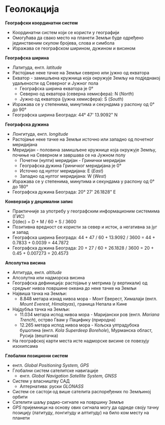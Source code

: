 # Геолокација

**Географски координатни систем**

- Координатни систем који се користи у географији
- Омогућава да свако место на планети Земљи буде одређено јединственим скупом бројева, слова и симбола
- Изражава се географском ширином, дужином и висином

**Географска ширина**

- Латитуда, енгл. *latitude*
- Растојање неке тачке на Земљи северно или јужно од екватора
- Екватор - замишљена кружница која окружује Земљу на подједнакој удаљености од Северног и Јужног пола
	- Географска ширина екватора је 0°
	- Северно од екватора (северна хемисфера): N (*North*)
	- Јужно од екватора (јужна хемисфера): S (*South*)
- Изражава се у степенима, минутима и секундама у распону од 0° до 90°
- Географска ширина Београда: 44° 47' 13.9092" N

**Географска дужина**

- Лонгитуда, енгл. *longitude*
- Растојање неке тачке на Земљи источно или западно од почетног меридијана
- Меридијан - половина замишљене кружнице која окружује Земљу, почиње на Северном и завршава се на Јужном полу
	- Почетни (нулти) меридијан - Гринички меридијан
	- Географска дужина Гриничког меридијана је 0°
	- Источно од нултог меридијана: E (*East*)
	- Западно од нултог меридијана: W (*West*)
- Изражава се у степенима, минутима и секундама у распону од 0° до 180°
- Географска дужина Београда: 20° 27' 26.1828" E

**Конверзија у децимални запис**

- Практичније за употребу у географским информационим системима (ГИС)
- D(dec) = D + M / 60 + S / 3600
- Позитивна вредност се користи за север и исток, а негативна за југ и запад
- Географска ширина Београда: 44 + 47 / 60 + 13.9092 / 3600 = 44 + 0.7833 + 0.0039 = 44.7872
- Географска дужина Београда: 20 + 27 / 60 + 26.1828 / 3600 = 20 + 0.45 + 0.007273 = 20.4573

**Апсолутна висина**

- Алтитуда, енгл. *altitude*
- Апсолутна или надморска висина
- Географска дефиниција: растојање у метрима (у вертикали) од средњег нивоа површине океана до неке тачке на Земљи
- Највиша тачка на Земљи:
	- 8.848 метара изнад нивоа мора - Монт Еверест, Хималаји (енгл. *Mount Everest, Himalayas*), граница Непала и Кине
- Најдубља тачка на Земљи:
	- 11.034 метара испод нивоа мора - Маријански ров (енгл. *Mariana Trench*), острво Гвам у Пацифику (природна)
	- 12.265 метара испод нивоа мора - Кољска ултрадубока бушотина (енгл. *Kola Superdeep Borehole*), Мурманска област, Русија (вештачка)
- На географској карти места исте надморске висине се повезују изохипсама

**Глобални позициони систем**

- енгл. *Global Positioning System, GPS*
- Глобални систем сателитске навигације
	- енгл. *Global Navigation Satellite System, GNSS*
- Систем у власништву САД
	- Алтернатива: руски *GLONASS*
- Систем се састоји од више сателита распоређених по Земљиној орбити
- Сателити шаљу радио-сигнале на површину Земље
- *GPS* пријемници на основу ових сигнала могу да одреде своју тачну позицију (латитуду, лонгитуду и алтитуду) на било ком месту на планети
